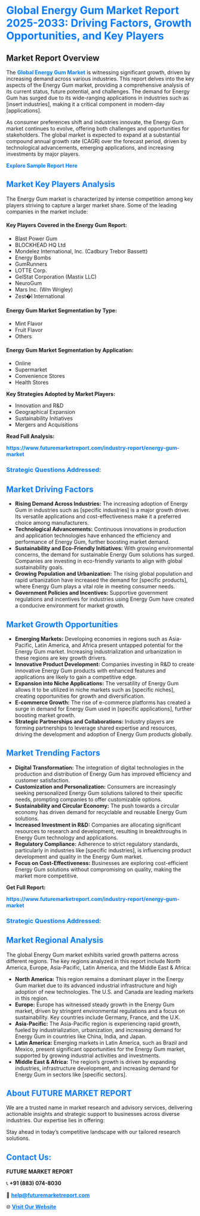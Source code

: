 <h1 style="color: #007BFF;">Global Energy Gum Market Report 2025-2033: Driving Factors, Growth Opportunities, and Key Players</h1>

<section id="overview">
<h2>Market Report Overview</h2>
<p>The <a href="https://www.futuremarketreport.com/industry-report/energy-gum-market" style="color: #007BFF; text-decoration: none;"><strong>Global Energy Gum Market</strong></a> is witnessing significant growth, driven by increasing demand across various industries. This report delves into the key aspects of the Energy Gum market, providing a comprehensive analysis of its current status, future potential, and challenges. The demand for Energy Gum has surged due to its wide-ranging applications in industries such as [insert industries], making it a critical component in modern-day [applications].</p>
<p>As consumer preferences shift and industries innovate, the Energy Gum market continues to evolve, offering both challenges and opportunities for stakeholders. The global market is expected to expand at a substantial compound annual growth rate (CAGR) over the forecast period, driven by technological advancements, emerging applications, and increasing investments by major players.</p>
</section>

<section id="overview">
<p><a href="https://www.futuremarketreport.com/request-sample/reportId=60407" style="color: #007BFF; text-decoration: none;"><strong>Explore Sample Report Here</strong></a></p>
</section>

<section id="key-players">
<h2 style="color: #007BFF;">Market Key Players Analysis</h2>
<p>The Energy Gum market is characterized by intense competition among key players striving to capture a larger market share. Some of the leading companies in the market include:</p>
<h4>Key Players Covered in the Energy Gum Report:</h4>
<ul><li>Blast Power Gum</li><li>BLOCKHEAD HQ Ltd</li><li>Mondelez International, Inc. (Cadbury Trebor Bassett)</li><li>Energy Bombs</li><li>GumRunners</li><li>LOTTE Corp.</li><li>GelStat Corporation (Mastix LLC)</li><li>NeuroGum</li><li>Mars Inc. (Wm Wrigley)</li><li>Zest�l International</li></ul>
<h4>Energy Gum Market Segmentation by Type:</h4>
<ul><li>Mint Flavor</li><li>Fruit Flavor</li><li>Others</li></ul>

<h4>Energy Gum Market Segmentation by Application:</h4>
<ul><li>Online</li><li>Supermarket</li><li>Convenience Stores</li><li>Health Stores</li></ul>
<p><strong>Key Strategies Adopted by Market Players:</strong></p>
<ul>
<li>Innovation and R&D</li>
<li>Geographical Expansion</li>
<li>Sustainability Initiatives</li>
<li>Mergers and Acquisitions</li>
</ul>
</section>

<section>
<p><strong>Read Full Analysis: </strong></p><a href="https://www.futuremarketreport.com/industry-report/energy-gum-market" style="color: #007BFF; text-decoration: none;"><strong>https://www.futuremarketreport.com/industry-report/energy-gum-market</strong></a>
<h3 style="color: #007BFF;">Strategic Questions Addressed:</h3>
</section>

<section id="driving-factors">
<h2 style="color: #007BFF;">Market Driving Factors</h2>
<ul>
<li><strong>Rising Demand Across Industries:</strong> The increasing adoption of Energy Gum in industries such as [specific industries] is a major growth driver. Its versatile applications and cost-effectiveness make it a preferred choice among manufacturers.</li>
<li><strong>Technological Advancements:</strong> Continuous innovations in production and application technologies have enhanced the efficiency and performance of Energy Gum, further boosting market demand.</li>
<li><strong>Sustainability and Eco-Friendly Initiatives:</strong> With growing environmental concerns, the demand for sustainable Energy Gum solutions has surged. Companies are investing in eco-friendly variants to align with global sustainability goals.</li>
<li><strong>Growing Population and Urbanization:</strong> The rising global population and rapid urbanization have increased the demand for [specific products], where Energy Gum plays a vital role in meeting consumer needs.</li>
<li><strong>Government Policies and Incentives:</strong> Supportive government regulations and incentives for industries using Energy Gum have created a conducive environment for market growth.</li>
</ul>
</section>

<section id="growth-opportunities">
<h2 style="color: #007BFF;">Market Growth Opportunities</h2>
<ul>
<li><strong>Emerging Markets:</strong> Developing economies in regions such as Asia-Pacific, Latin America, and Africa present untapped potential for the Energy Gum market. Increasing industrialization and urbanization in these regions are key growth drivers.</li>
<li><strong>Innovative Product Development:</strong> Companies investing in R&D to create innovative Energy Gum products with enhanced features and applications are likely to gain a competitive edge.</li>
<li><strong>Expansion into Niche Applications:</strong> The versatility of Energy Gum allows it to be utilized in niche markets such as [specific niches], creating opportunities for growth and diversification.</li>
<li><strong>E-commerce Growth:</strong> The rise of e-commerce platforms has created a surge in demand for Energy Gum used in [specific applications], further boosting market growth.</li>
<li><strong>Strategic Partnerships and Collaborations:</strong> Industry players are forming partnerships to leverage shared expertise and resources, driving the development and adoption of Energy Gum products globally.</li>
</ul>
</section>

<section id="trending-factors">
<h2 style="color: #007BFF;">Market Trending Factors</h2>
<ul>
<li><strong>Digital Transformation:</strong> The integration of digital technologies in the production and distribution of Energy Gum has improved efficiency and customer satisfaction.</li>
<li><strong>Customization and Personalization:</strong> Consumers are increasingly seeking personalized Energy Gum solutions tailored to their specific needs, prompting companies to offer customizable options.</li>
<li><strong>Sustainability and Circular Economy:</strong> The push towards a circular economy has driven demand for recyclable and reusable Energy Gum solutions.</li>
<li><strong>Increased Investment in R&D:</strong> Companies are allocating significant resources to research and development, resulting in breakthroughs in Energy Gum technology and applications.</li>
<li><strong>Regulatory Compliance:</strong> Adherence to strict regulatory standards, particularly in industries like [specific industries], is influencing product development and quality in the Energy Gum market.</li>
<li><strong>Focus on Cost-Effectiveness:</strong> Businesses are exploring cost-efficient Energy Gum solutions without compromising on quality, making the market more competitive.</li>
</ul>
</section>

<section>
<p><strong>Get Full Report: </strong></p><a href="https://www.futuremarketreport.com/industry-report/energy-gum-market" style="color: #007BFF; text-decoration: none;"><strong>https://www.futuremarketreport.com/industry-report/energy-gum-market</strong></a>
<h3 style="color: #007BFF;">Strategic Questions Addressed:</h3>
</section>


<section id="regional-analysis">
<h2 style="color: #007BFF;">Market Regional Analysis</h2>
<p>The global Energy Gum market exhibits varied growth patterns across different regions. The key regions analyzed in this report include North America, Europe, Asia-Pacific, Latin America, and the Middle East & Africa:</p>
<ul>
<li><strong>North America:</strong> This region remains a dominant player in the Energy Gum market due to its advanced industrial infrastructure and high adoption of new technologies. The U.S. and Canada are leading markets in this region.</li>
<li><strong>Europe:</strong> Europe has witnessed steady growth in the Energy Gum market, driven by stringent environmental regulations and a focus on sustainability. Key countries include Germany, France, and the U.K.</li>
<li><strong>Asia-Pacific:</strong> The Asia-Pacific region is experiencing rapid growth, fueled by industrialization, urbanization, and increasing demand for Energy Gum in countries like China, India, and Japan.</li>
<li><strong>Latin America:</strong> Emerging markets in Latin America, such as Brazil and Mexico, present significant opportunities for the Energy Gum market, supported by growing industrial activities and investments.</li>
<li><strong>Middle East & Africa:</strong> The region’s growth is driven by expanding industries, infrastructure development, and increasing demand for Energy Gum in sectors like [specific sectors].</li>
</ul>
</section>

<footer>
<h2 style="color: #007BFF;">About FUTURE MARKET REPORT</h2>
<p>We are a trusted name in market research and advisory services, delivering actionable insights and strategic support to businesses across diverse industries. Our expertise lies in offering:</p>

<p>Stay ahead in today’s competitive landscape with our tailored research solutions.</p>

<h2 style="color: #007BFF;">Contact Us:</h2>
<p><strong>FUTURE MARKET REPORT</strong></p>
<p>📞 <strong>+91 (883) 074-8030</strong></p>
<p>📧 <strong><a href="mailto:help@futuremarketreport.com" style="color: #007BFF;">help@futuremarketreport.com</a></strong></p>
<p>🌐 <strong><a href="https://www.futuremarketreport.com/" style="color: #007BFF;">Visit Our Website</a></strong></p>
</footer>